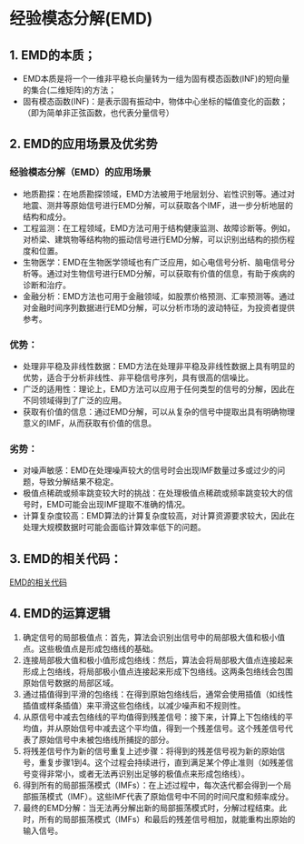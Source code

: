 # 经验模态分解(EMD)

## 1. EMD的本质；

- EMD本质是将一个一维非平稳长向量转为一组为固有模态函数(INF)的短向量的集合(二维矩阵)的方法；
- 固有模态函数(INF)：是表示固有振动中，物体中心坐标的幅值变化的函数；（即为简单非正弦函数，也代表分量信号）

## 2. EMD的应用场景及优劣势
### 经验模态分解（EMD）的应用场景
- 地质勘探：在地质勘探领域，EMD方法被用于地层划分、岩性识别等。通过对地震、测井等原始信号进行EMD分解，可以获取各个IMF，进一步分析地层的结构和成分。
- 工程监测：在工程领域，EMD方法可用于结构健康监测、故障诊断等。例如，对桥梁、建筑物等结构物的振动信号进行EMD分解，可以识别出结构的损伤程度和位置。
- 生物医学：EMD在生物医学领域也有广泛应用，如心电信号分析、脑电信号分析等。通过对生物信号进行EMD分解，可以获取有价值的信息，有助于疾病的诊断和治疗。
- 金融分析：EMD方法也可用于金融领域，如股票价格预测、汇率预测等。通过对金融时间序列数据进行EMD分解，可以分析市场的波动特征，为投资者提供参考。

### 优势：

- 处理非平稳及非线性数据：EMD方法在处理非平稳及非线性数据上具有明显的优势，适合于分析非线性、非平稳信号序列，具有很高的信噪比。
- 广泛的适用性：理论上，EMD方法可以应用于任何类型的信号的分解，因此在不同领域得到了广泛的应用。
- 获取有价值的信息：通过EMD分解，可以从复杂的信号中提取出具有明确物理意义的IMF，从而获取有价值的信息。
### 劣势：

- 对噪声敏感：EMD在处理噪声较大的信号时会出现IMF数量过多或过少的问题，导致分解结果不稳定。
- 极值点稀疏或频率跳变较大时的挑战：在处理极值点稀疏或频率跳变较大的信号时，EMD可能会出现IMF提取不准确的情况。
- 计算复杂度较高：EMD算法的计算复杂度较高，对计算资源要求较大，因此在处理大规模数据时可能会面临计算效率低下的问题。

## 3. EMD的相关代码：

[EMD的相关代码](./EMD.ipynb)

## 4. EMD的运算逻辑
1. 确定信号的局部极值点：首先，算法会识别出信号中的局部极大值和极小值点。这些极值点是形成包络线的基础。
2. 连接局部极大值和极小值形成包络线：然后，算法会将局部极大值点连接起来形成上包络线，将局部极小值点连接起来形成下包络线。这两条包络线会包围原始信号数据的局部区域。
3. 通过插值得到平滑的包络线：在得到原始包络线后，通常会使用插值（如线性插值或样条插值）来平滑这些包络线，以减少噪声和不规则性。
4. 从原信号中减去包络线的平均值得到残差信号：接下来，计算上下包络线的平均值，并从原始信号中减去这个平均值，得到一个残差信号。这个残差信号代表了原始信号中未被包络线所捕捉的部分。
5. 将残差信号作为新的信号重复上述步骤：将得到的残差信号视为新的原始信号，重复步骤1到4。这个过程会持续进行，直到满足某个停止准则（如残差信号变得非常小，或者无法再识别出足够的极值点来形成包络线）。
6. 得到所有的局部振荡模式（IMFs）：在上述过程中，每次迭代都会得到一个局部振荡模式（IMF）。这些IMF代表了原始信号中不同的时间尺度和频率成分。
7. 最终的EMD分解：当无法再分解出新的局部振荡模式时，分解过程结束。此时，所有的局部振荡模式（IMFs）和最后的残差信号相加，就能重构出原始的输入信号。


